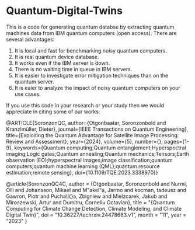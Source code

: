 # Quantum-Digital-Twins

This is a code for generating quantum databse by extracting quantum machines data from IBM quantum computers (open access). There are several advantages:
1. It is local and fast for benchmarking noisy quantum computers.
2. It is real quantum device database.
3. It works even if the IBM server is down.
4. There is no waiting time in queue in IBM servers.
5. It is easier to investigate error mitigation techniques than on the quantum server.
6. It is eaier to analyze the impact of noisy quantum computers on your use cases.
   
If you use this code in your research or your study then we would appreciate in citing some of our works:

@ARTICLE{SoronzonQC,
  author={Otgonbaatar, Soronzonbold and Kranzlmüller, Dieter},
  journal={IEEE Transactions on Quantum Engineering}, 
  title={Exploiting the Quantum Advantage for Satellite Image Processing: Review and Assessment}, 
  year={2024},
  volume={5},
  number={},
  pages={1-9},
  keywords={Quantum computing;Quantum entanglement;Hyperspectral imaging;Logic gates;Quantum annealing;Quantum mechanics;Tensors;Earth observation (EO);hyperspectral images;image classification;quantum computers;quantum machine learning (QML);quantum resource estimation;remote sensing},
  doi={10.1109/TQE.2023.3338970}}

@article{SoronzonQC4C,
    author = {Otgonbaatar, Soronzonbold and Nurmi, Olli and Johansson, Mikael and M\"akel\"a, Jarmo and kocman, tadeusz and Gawron, Piotr and Pucha\l{}a, Zbigniew and Mielzcarek, Jakub and Miroszewski, Artur and Dumitru, Corneliu Octavian},
    title = "{Quantum Computing for Climate Change Detection, Climate Modeling, and Climate Digital Twin}",
    doi = "10.36227/techrxiv.24478663.v1",
    month = "11",
    year = "2023"
}

